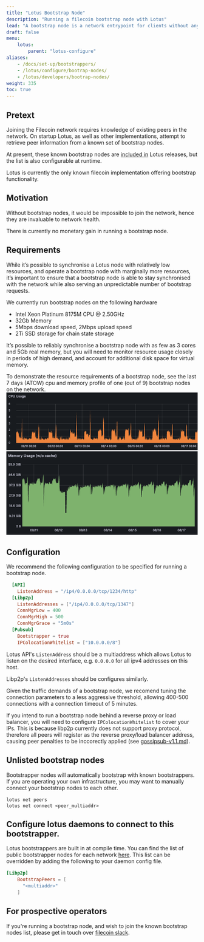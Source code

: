 ```yaml
---
title: "Lotus Bootstrap Node"
description: "Running a filecoin bootstrap node with Lotus"
lead: "A bootstrap node is a network entrypoint for clients without any existing peer information"
draft: false
menu:
    lotus:
        parent: "lotus-configure"
aliases:
    - /docs/set-up/bootstrappers/
    - /lotus/configure/bootrap-nodes/
    - /lotus/developers/bootrap-nodes/
weight: 335
toc: true
---
```

## Pretext

Joining the Filecoin network requires knowledge of existing peers in the network. On startup Lotus, as well as other
implementations, attempt to retrieve peer information from a known set of bootstrap nodes.

At present, these known bootstrap nodes are [included in](https://github.com/filecoin-project/lotus/blob/c46aea6a368bbebf4a22e9924a3ea3393170fe90/build/bootstrap/mainnet.pi) Lotus releases, but the list is also configurable at runtime.

Lotus is currently the only known filecoin implementation offering bootstrap functionality.

## Motivation

Without bootstrap nodes, it would be impossible to join the network, hence they are invaluable to network health.

There is currently no monetary gain in running a bootstrap node.

## Requirements

While it’s possible to synchronise a Lotus node with relatively low resources, and operate a bootstrap node with
marginally more resources, it’s important to ensure that a bootstrap node is able to stay synchronised with the
network while also serving an unpredictable number of bootstrap requests.

We currently run bootstrap nodes on the following hardware

- Intel Xeon Platinum 8175M CPU @ 2.50GHz
- 32Gb Memory
- 5Mbps download speed, 2Mbps upload speed
- 2Ti SSD storage for chain state storage

It’s possible to reliably synchronise a bootstrap node with as few as 3 cores and 5Gb real memory, but you will need
to monitor resource usage closely in periods of high demand, and account for additional disk space for virtual memory.

To demonstrate the resource requirements of a bootstrap node, see the last 7 days (ATOW) cpu and memory profile of one
(out of 9) bootstrap nodes on the network.
![7 Day CPU core usage profile](7d-cpu.png "7 Day CPU profile")
![7 Day Memory profile](7d-memory.png "7 Day Memory profile")
## Configuration
We recommend the following configuration to be specified for running a bootstrap node.
```toml
  [API]
    ListenAddress = "/ip4/0.0.0.0/tcp/1234/http"
  [Libp2p]
    ListenAddresses = ["/ip4/0.0.0.0/tcp/1347"]
    ConnMgrLow = 400
    ConnMgrHigh = 500
    ConnMgrGrace = "5m0s"
  [Pubsub]
    Bootstrapper = true
    IPColocationWhitelist = ["10.0.0.0/8"]
```


Lotus API's `ListenAddress` should be a multiaddress which allows Lotus to listen on the desired interface,
e.g. `0.0.0.0` for all ipv4 addresses on this host.

Libp2p's `ListenAddresses` should be configures similarly. 

Given the traffic demands of a bootstrap node, we recomend tuning the connection parameters to a less
aggressive threshold, allowing 400-500 connections with a connection timeout of 5 minutes.

If you intend to run a bootstrap node behind a reverse proxy or load balancer, you will need to configure
`IPColocationWhitelist` to cover your IPs. This is because libp2p currently does not support proxy protocol,
therefore all peers will register as the reverse proxy/load balancer address, causing peer penalties to be inccorectly
applied (see
[gossipsub-v1.1.md](https://github.com/libp2p/specs/blob/50db89f3a71a87b096b0994a43a2dce0d251aeec/pubsub/gossipsub/gossipsub-v1.1.md?plain=1#L322)).

## Unlisted bootstrap nodes
Bootstrapper nodes will automatically bootstrap with known bootstrappers. If you are operating your own
infrastructure, you may want to manually connect your bootstrap nodes to each other.

```shell
lotus net peers
lotus net connect <peer_multiaddr>
```

## Configure lotus daemons to connect to this bootstrapper.

Lotus bootstrappers are built in at compile time. You can find the list of public bootstrapper nodes for
each network [here](https://github.com/filecoin-project/lotus/tree/master/build/bootstrap). This list can be overridden by adding the following to your daemon config file.

```toml
[Libp2p]
    BootstrapPeers = [
      "<multiaddr>"
    ]
```

## For prospective operators
If you're running a bootstrap node, and wish to join the known bootstrap nodes list, please get in touch over [filecoin slack](https://filecoin.io/slack/).

